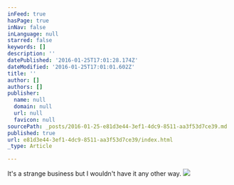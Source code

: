 ```yaml
---
inFeed: true
hasPage: true
inNav: false
inLanguage: null
starred: false
keywords: []
description: ''
datePublished: '2016-01-25T17:01:28.174Z'
dateModified: '2016-01-25T17:01:01.602Z'
title: ''
author: []
authors: []
publisher:
  name: null
  domain: null
  url: null
  favicon: null
sourcePath: _posts/2016-01-25-e81d3e44-3ef1-4dc9-8511-aa3f53d7ce39.md
published: true
url: e81d3e44-3ef1-4dc9-8511-aa3f53d7ce39/index.html
_type: Article

---
```

It's a strange business but I wouldn't have it any other way.
![](https://the-grid-user-content.s3-us-west-2.amazonaws.com/b12d3223-a751-4ff0-b468-7d9e3b1dc1fe.png)